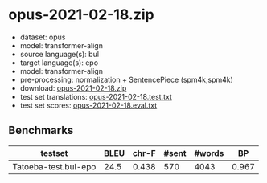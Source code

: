 # opus-2021-02-18.zip

* dataset: opus
* model: transformer-align
* source language(s): bul
* target language(s): epo
* model: transformer-align
* pre-processing: normalization + SentencePiece (spm4k,spm4k)
* download: [opus-2021-02-18.zip](https://object.pouta.csc.fi/Tatoeba-MT-models/bul-epo/opus-2021-02-18.zip)
* test set translations: [opus-2021-02-18.test.txt](https://object.pouta.csc.fi/Tatoeba-MT-models/bul-epo/opus-2021-02-18.test.txt)
* test set scores: [opus-2021-02-18.eval.txt](https://object.pouta.csc.fi/Tatoeba-MT-models/bul-epo/opus-2021-02-18.eval.txt)

## Benchmarks

| testset | BLEU  | chr-F | #sent | #words | BP |
|---------|-------|-------|-------|--------|----|
| Tatoeba-test.bul-epo 	| 24.5 	| 0.438 	| 570 	| 4043 	| 0.967 |

